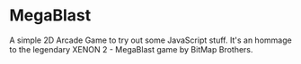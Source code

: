 # MegaBlast
A simple 2D Arcade Game to try out some JavaScript stuff. It's an hommage to the legendary XENON 2 - MegaBlast game by BitMap Brothers.
